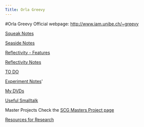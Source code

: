```yaml
---
Title: Orla Greevy
---
```

#Orla Greevy
Official webpage: http://www.iam.unibe.ch/~greevy

[Squeak Notes](%base_url%/wiki/alumni/orlagreevy/squeaknotes)

[Seaside Notes](%base_url%/wiki/alumni/orlagreevy/seasidenotes)

[Reflectivity - Features](%base_url%/wiki/alumni/orlagreevy/reflectivityfeatures)

[Reflectivity Notes](%base_url%/wiki/alumni/orlagreevy/reflectivitynotes)

[TO DO](%base_url%/wiki/alumni/orlagreevy/todo)

[Experiment Notes](%base_url%/wiki/alumni/orlagreevy/experimentnotes)'

[My DVDs](%base_url%/wiki/alumni/orlagreevy/mydvds)

[Useful Smalltalk](%base_url%/wiki/alumni/orlagreevy/usefulsmalltalk)

Master Projects Check the [SCG Masters Project page](%base_url%/wiki/projects/mastersbachelorsprojects)

[Resources for Research](%base_url%/wiki/alumni/orlagreevy/resourcesforresearch)
